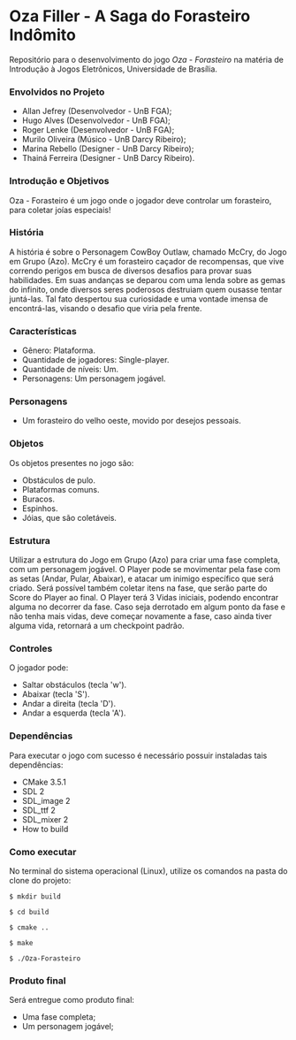 # Oza Filler - A Saga do Forasteiro Indômito


Repositório para o desenvolvimento do jogo _Oza - Forasteiro_ na matéria de Introdução à Jogos Eletrônicos, Universidade de Brasília.


### Envolvidos no Projeto

* Allan Jefrey (Desenvolvedor - UnB FGA);
* Hugo Alves (Desenvolvedor - UnB FGA);
* Roger Lenke (Desenvolvedor - UnB FGA);
* Murilo Oliveira (Músico - UnB Darcy Ribeiro);
* Marina Rebello (Designer - UnB Darcy Ribeiro);
* Thainá Ferreira (Designer - UnB Darcy Ribeiro).

### Introdução e Objetivos

Oza - Forasteiro é um jogo onde o jogador deve controlar um forasteiro, para coletar joías especiais!

### História

A história é sobre o Personagem CowBoy Outlaw, chamado McCry, do Jogo em Grupo (Azo). McCry é um forasteiro caçador de recompensas, que vive correndo perigos em busca de diversos desafios para provar suas habilidades. Em suas andanças se deparou com uma lenda sobre as gemas do infinito, onde diversos seres poderosos destruiam quem ousasse tentar juntá-las. Tal fato despertou sua curiosidade e uma vontade imensa de encontrá-las, visando o desafio que viria pela frente.

### Características

* Gênero: Plataforma.
* Quantidade de jogadores: Single-player.
* Quantidade de níveis: Um.
* Personagens: Um personagem jogável.

### Personagens

* Um forasteiro do velho oeste, movido por desejos pessoais.

### Objetos

Os objetos presentes no jogo são:
* Obstáculos de pulo.
* Plataformas comuns.
* Buracos.
* Espinhos.
* Jóias, que são coletáveis.

### Estrutura

Utilizar a estrutura do Jogo em Grupo (Azo) para criar uma fase completa, com um personagem jogável. O Player pode se movimentar pela fase com as setas (Andar, Pular, Abaixar), e atacar um inimigo específico que será criado. Será possível também coletar itens na fase, que serão parte do Score do Player ao final. O Player terá 3 Vidas iniciais, podendo encontrar alguma no decorrer da fase. Caso seja derrotado em algum ponto da fase e não tenha mais vidas, deve começar novamente a fase, caso ainda tiver alguma vida, retornará a um checkpoint padrão.

### Controles

O jogador pode:
* Saltar obstáculos (tecla 'w').
* Abaixar (tecla 'S').
* Andar a direita (tecla 'D').
* Andar a esquerda (tecla 'A').

### Dependências

Para executar o jogo com sucesso é necessário possuir instaladas tais dependências:
* CMake 3.5.1
* SDL 2
* SDL_image 2
* SDL_ttf 2
* SDL_mixer 2
* How to build

### Como executar

No terminal do sistema operacional (Linux), utilize os comandos na pasta do clone do projeto:
```
$ mkdir build
```
```
$ cd build
```
```
$ cmake ..
```
```
$ make
```
```
$ ./Oza-Forasteiro
```

### Produto final

Será entregue como produto final:
* Uma fase completa;
* Um personagem jogável;

